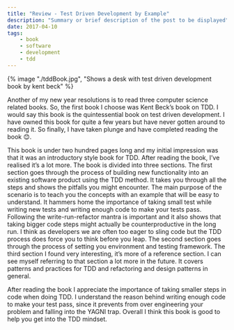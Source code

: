 ```yaml
---
title: "Review - Test Driven Development by Example"
description: "Summary or brief description of the post to be displayed"
date: 2017-04-10
tags: 
    - book
    - software
    - development
    - tdd
---
```


{% image "./tddBook.jpg", "Shows a desk with test driven development book by kent beck" %}

Another of my new year resolutions is to read three computer science related books. So, the first book I choose was Kent Beck’s book on TDD. I would say this book is the quintessential book on test driven development. I have owned this book for quite a few years but have never gotten around to reading it. So finally, I have taken plunge and have completed reading the book 😊.

<!--more-->

This book is under two hundred pages long and my initial impression was that it was an introductory style book for TDD. After reading the book, I’ve realised it’s a lot more. The book is divided into three sections. The first section goes through the process of building new functionality into an existing software product using the TDD method. It takes you through all the steps and shows the pitfalls you might encounter. The main purpose of the scenario is to teach you the concepts with an example that will be easy to understand. It hammers home the importance of taking small test while writing new tests and writing enough code to make your tests pass. Following the write-run-refactor mantra is important and it also shows that taking bigger code steps might actually be counterproductive in the long run. I think as developers we are often too eager to sling code but the TDD process does force you to think before you leap. The second section goes through the process of setting you environment and testing framework. The third section I found very interesting, it’s more of a reference section. I can see myself referring to that section a lot more in the future. It covers patterns and practices for TDD and refactoring and design patterns in general.

After reading the book I appreciate the importance of taking smaller steps in code when doing TDD. I understand the reason behind writing enough code to make your test pass, since it prevents from over engineering your problem and falling into the YAGNI trap. Overall I think this book is good to help you get into the TDD mindset.
